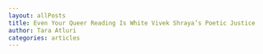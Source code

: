 ```yaml
---
layout: allPosts
title: Even Your Queer Reading Is White Vivek Shraya’s Poetic Justice
author: Tara Atluri
categories: articles
---
```

<object data="assets/pdfs/Atluri.pdf" width="1000" height="1000" type='application/pdf'></object>
